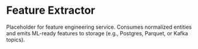 # Feature Extractor

Placeholder for feature engineering service. Consumes normalized entities and emits ML-ready features to storage (e.g., Postgres, Parquet, or Kafka topics).
